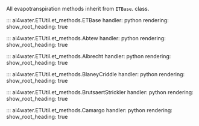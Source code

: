 All evapotranspiration methods inherit from `ETBase`. class.

::: ai4water.ETUtil.et_methods.ETBase
    handler: python
    rendering:
        show_root_heading: true
        
::: ai4water.ETUtil.et_methods.Abtew
    handler: python
    rendering:
        show_root_heading: true
        
::: ai4water.ETUtil.et_methods.Albrecht
    handler: python
    rendering:
        show_root_heading: true

::: ai4water.ETUtil.et_methods.BlaneyCriddle
    handler: python
    rendering:
        show_root_heading: true

::: ai4water.ETUtil.et_methods.BrutsaertStrickler
    handler: python
    rendering:
        show_root_heading: true

::: ai4water.ETUtil.et_methods.Camargo
    handler: python
    rendering:
        show_root_heading: true
